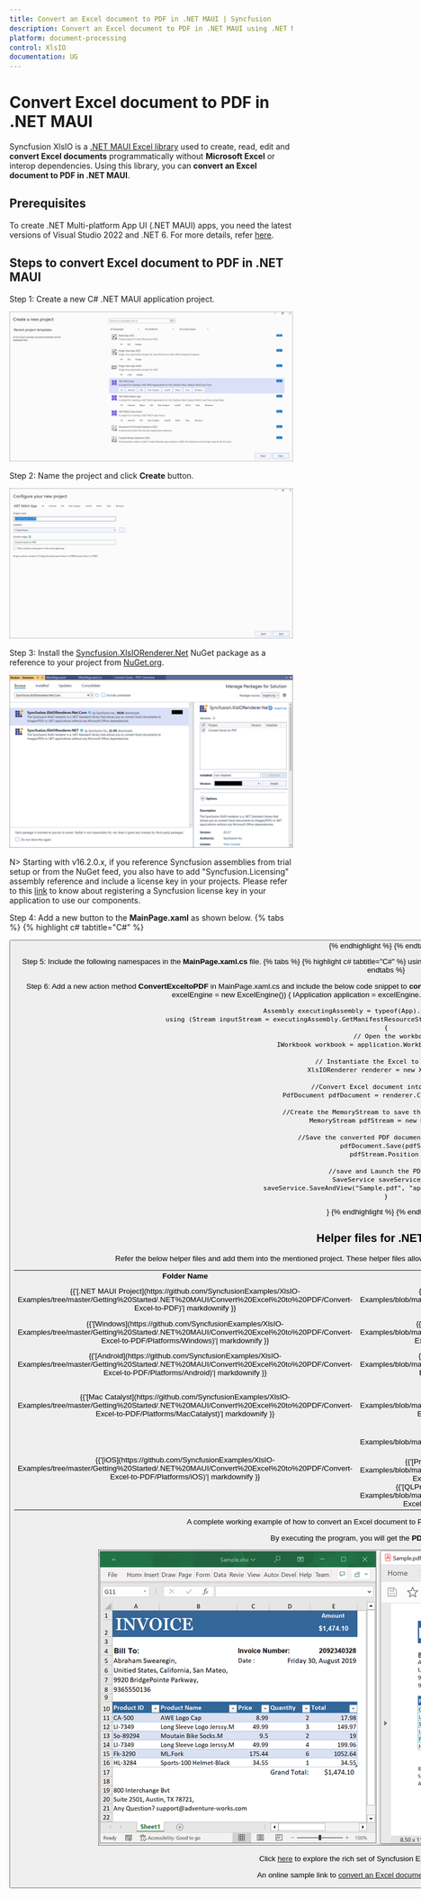```yaml
---
title: Convert an Excel document to PDF in .NET MAUI | Syncfusion
description: Convert an Excel document to PDF in .NET MAUI using .NET MAUI Excel library (XlsIO) without Microsoft Excel or interop dependencies.
platform: document-processing
control: XlsIO
documentation: UG
---
```


# Convert Excel document to PDF in .NET MAUI

Syncfusion XlsIO is a [.NET MAUI Excel library](https://www.syncfusion.com/document-processing/excel-framework/maui/excel-library) used to create, read, edit and **convert Excel documents** programmatically without **Microsoft Excel** or interop dependencies. Using this library, you can **convert an Excel document to PDF in .NET MAUI**.

## Prerequisites
To create .NET Multi-platform App UI (.NET MAUI) apps, you need the latest versions of Visual Studio 2022 and .NET 6. For more details, refer [here](https://learn.microsoft.com/en-us/dotnet/maui/get-started/installation?view=net-maui-7.0&tabs=vswin).

## Steps to convert Excel document to PDF in .NET MAUI

Step 1: Create a new C# .NET MAUI application project.

![Create a .NET MAUI application in visual studio](MAUI_images\MAUI_images_img5.png)

Step 2: Name the project and click **Create** button.

![Name the project](MAUI_images\MAUI_images_img6.png)

Step 3: Install the [Syncfusion.XlsIORenderer.Net](https://www.nuget.org/packages/Syncfusion.XlsIORenderer.NET) NuGet package as a reference to your project from [NuGet.org](https://www.nuget.org/).

![Install Syncfusion.XlsIORenderer.Net NuGet Package](MAUI_images\MAUI_images_img7.png)

N> Starting with v16.2.0.x, if you reference Syncfusion assemblies from trial setup or from the NuGet feed, you also have to add "Syncfusion.Licensing" assembly reference and include a license key in your projects. Please refer to this [link](https://help.syncfusion.com/common/essential-studio/licensing/overview) to know about registering a Syncfusion license key in your application to use our components.

Step 4: Add a new button to the **MainPage.xaml** as shown below.
{% tabs %}
{% highlight c# tabtitle="C#" %}

<?xml version="1.0" encoding="utf-8" ?>
<ContentPage xmlns="http://schemas.microsoft.com/dotnet/2021/maui"
             xmlns:x="http://schemas.microsoft.com/winfx/2009/xaml"
             x:Class="Convert_Excel_to_PDF.MainPage">
    <ScrollView>
        <Grid RowSpacing="25" RowDefinitions="Auto,Auto,Auto,Auto,*"
            Padding="{OnPlatform iOS='30,60,30,30', Default='30'}">
            <Button 
                Text="Convert Excel to PDF"
                FontAttributes="Bold"
                Grid.Row="0"
                SemanticProperties.Hint="Convert Excel to PDF"
                Clicked="ConvertExceltoPDF"
                HorizontalOptions="Center" />
        </Grid>
    </ScrollView>
</ContentPage>
{% endhighlight %}
{% endtabs %}

Step 5: Include the following namespaces in the **MainPage.xaml.cs** file.
{% tabs %}
{% highlight c# tabtitle="C#" %}
using Syncfusion.XlsIO;
using Syncfusion.Pdf;
using Syncfusion.XlsIORenderer;
{% endhighlight %}
{% endtabs %}

Step 6: Add a new action method **ConvertExceltoPDF** in MainPage.xaml.cs and include the below code snippet to **convert an Excel document to PDF**.
{% tabs %}
{% highlight c# tabtitle="C#" %}
using (ExcelEngine excelEngine = new ExcelEngine())
{
    IApplication application = excelEngine.Excel;
    application.DefaultVersion = ExcelVersion.Xlsx;

    Assembly executingAssembly = typeof(App).GetTypeInfo().Assembly;
    using (Stream inputStream = executingAssembly.GetManifestResourceStream("Convert_Excel_to_PDF.InputTemplate.xlsx"))
    {
        // Open the workbook.
        IWorkbook workbook = application.Workbooks.Open(inputStream);

        // Instantiate the Excel to PDF renderer.
        XlsIORenderer renderer = new XlsIORenderer();

        //Convert Excel document into PDF document 
        PdfDocument pdfDocument = renderer.ConvertToPDF(workbook);

        //Create the MemoryStream to save the converted PDF.      
        MemoryStream pdfStream = new MemoryStream();

        //Save the converted PDF document to MemoryStream.
        pdfDocument.Save(pdfStream);
        pdfStream.Position = 0;

        //save and Launch the PDF document
        SaveService saveService = new();
        saveService.SaveAndView("Sample.pdf", "application/pdf", pdfStream);
    }
}
{% endhighlight %}
{% endtabs %}

## Helper files for .NET MAUI

Refer the below helper files and add them into the mentioned project. These helper files allow you to save the stream as a physical file and open the file for viewing.

<table>
  <tr>
  <td>
    <b>Folder Name</b>
  </td>
  <td>
    <b>File Name</b>
  </td>
  <td>
    <b>Summary</b>
  </td>
  </tr>
  <tr>
  <td>
    {{'[.NET MAUI Project](https://github.com/SyncfusionExamples/XlsIO-Examples/tree/master/Getting%20Started/.NET%20MAUI/Convert%20Excel%20to%20PDF/Convert-Excel-to-PDF)'| markdownify }}
  </td>
  <td>
    {{'[SaveService.cs](https://github.com/SyncfusionExamples/XlsIO-Examples/blob/master/Getting%20Started/.NET%20MAUI/Convert%20Excel%20to%20PDF/Convert-Excel-to-PDF/SaveServices/SaveService.cs)'| markdownify }}
  </td>
  <td>Represent the base class for save operation.
  </td>
  </tr>
  <tr>
  <td>
    {{'[Windows](https://github.com/SyncfusionExamples/XlsIO-Examples/tree/master/Getting%20Started/.NET%20MAUI/Convert%20Excel%20to%20PDF/Convert-Excel-to-PDF/Platforms/Windows)'| markdownify }}
  </td>
  <td>
    {{'[SaveWindows.cs](https://github.com/SyncfusionExamples/XlsIO-Examples/blob/master/Getting%20Started/.NET%20MAUI/Convert%20Excel%20to%20PDF/Convert-Excel-to-PDF/Platforms/Windows/SaveWindows.cs)'| markdownify }}
  </td>
  <td>Save implementation for Windows.
  </td>
  </tr>
  <tr>
  <td>
    {{'[Android](https://github.com/SyncfusionExamples/XlsIO-Examples/tree/master/Getting%20Started/.NET%20MAUI/Convert%20Excel%20to%20PDF/Convert-Excel-to-PDF/Platforms/Android)'| markdownify }}
  </td>
  <td>
    {{'[SaveAndroid.cs](https://github.com/SyncfusionExamples/XlsIO-Examples/blob/master/Getting%20Started/.NET%20MAUI/Convert%20Excel%20to%20PDF/Convert-Excel-to-PDF/Platforms/Android/SaveAndroid.cs)'| markdownify }}
  </td>
  <td>Save implementation for Android device.
  </td>
  </tr>
  <tr>
  <td>
    {{'[Mac Catalyst](https://github.com/SyncfusionExamples/XlsIO-Examples/tree/master/Getting%20Started/.NET%20MAUI/Convert%20Excel%20to%20PDF/Convert-Excel-to-PDF/Platforms/MacCatalyst)'| markdownify }}
  </td>
  <td>
    {{'[SaveMac.cs](https://github.com/SyncfusionExamples/XlsIO-Examples/blob/master/Getting%20Started/.NET%20MAUI/Convert%20Excel%20to%20PDF/Convert-Excel-to-PDF/Platforms/MacCatalyst/SaveMac.cs)'| markdownify }}
  </td>
  <td>Save implementation for Mac Catalyst device.
  </td>
  </tr>
  <tr>
  <td rowspan="2">
    {{'[iOS](https://github.com/SyncfusionExamples/XlsIO-Examples/tree/master/Getting%20Started/.NET%20MAUI/Convert%20Excel%20to%20PDF/Convert-Excel-to-PDF/Platforms/iOS)'| markdownify }}
  </td>
  <td>
    {{'[SaveIOS.cs](https://github.com/SyncfusionExamples/XlsIO-Examples/blob/master/Getting%20Started/.NET%20MAUI/Convert%20Excel%20to%20PDF/Convert-Excel-to-PDF/Platforms/iOS/SaveIOS.cs)'| markdownify }}
  </td>
  <td>
    Save implementation for iOS device
  </td>
  </tr>
  <tr>
  <td>
     {{'[PreviewControllerDS.cs](https://github.com/SyncfusionExamples/XlsIO-Examples/blob/master/Getting%20Started/.NET%20MAUI/Convert%20Excel%20to%20PDF/Convert-Excel-to-PDF/Platforms/iOS/PreviewControllerDS.cs)'| markdownify }}<br/>{{'[QLPreviewItemFileSystem.cs](https://github.com/SyncfusionExamples/XlsIO-Examples/blob/master/Getting%20Started/.NET%20MAUI/Convert%20Excel%20to%20PDF/Convert-Excel-to-PDF/Platforms/iOS/QLPreviewItemFileSystem.cs)'| markdownify }}
  </td>
  <td>
    Helper classes for viewing the <b>Excel document</b> in iOS device
  </td>
  </tr>
</table>

A complete working example of how to convert an Excel document to PDF in .NET MAUI is present on [this GitHub page](https://github.com/SyncfusionExamples/XlsIO-Examples/tree/master/Getting%20Started/.NET%20MAUI/ConvertExceltoPDF).

By executing the program, you will get the **PDF document** as follows.

![Output File](MAUI_images\MAUI_images_img8.png)

Click [here](https://www.syncfusion.com/document-processing/excel-framework/maui) to explore the rich set of Syncfusion Excel library (XlsIO) features.

An online sample link to [convert an Excel document to PDF](https://ej2.syncfusion.com/aspnetcore/Excel/ExcelToPDF#/material3) in ASP.NET Core.
